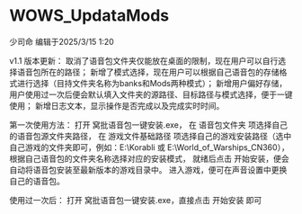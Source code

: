 # WOWS_UpdataMods
少司命 编辑于2025/3/15 1:20

v1.1 版本更新：
取消了语音包文件夹仅能放在桌面的限制，现在用户可以自行选择语音包所在的路径；
新增了模式选择，现在用户可以根据自己语音包的存储格式进行选择（目持文件夹名称为banks和Mods两种模式）；
新增用户偏好存储，用户使用过一次后便会默认填入文件夹的源路径、目标路径与模式选择，便于一键使用；
新增日志文本，显示操作是否完成以及完成实时时间。


第一次使用方法：
打开 窝批语音包一键安装.exe，
在 语音包文件夹 项选择自己的语音包源文件夹路径，
在 游戏文件基础路径 项选择自己的游戏安装路径（选中自己游戏的文件夹即可，例如：E:\Korabli 或 E:\World_of_Warships_CN360），
根据自己语音包的文件夹名称选择对应的安装模式，
就绪后点击 开始安装，便会自动将语音包安装至最新版本的游戏目录中。
进入游戏，便可在声音设置中更换自己的语音包。

使用过一次后：
打开 窝批语音包一键安装.exe，直接点击 开始安装 即可
